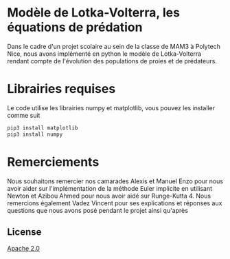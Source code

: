 # Modèle de Lotka-Volterra, les équations de prédation
Dans le cadre d'un projet scolaire au sein de la classe de MAM3 à Polytech Nice, nous avons implémenté en python le modèle de Lotka-Volterra rendant compte de l'évolution des populations de proies et de prédateurs.
# Librairies requises
Le code utilise les librairies numpy et matplotlib, vous pouvez les installer comme suit 
```bash
pip3 install matplotlib
pip3 install numpy
```
# Remerciements 
Nous souhaitons remercier nos camarades Alexis et Manuel Enzo pour nous avoir aider sur l'implémentation de la méthode Euler implicite en utilisant Newton et Azibou Ahmed pour nous avoir aidé sur Runge-Kutta 4. Nous remercions également Vadez Vincent pour ses explications et réponses aux questions que nous avons posé pendant le projet ainsi qu'après

## License

[Apache 2.0](https://choosealicense.com/licenses/apache-2.0/)

